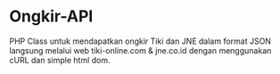# Ongkir-API
PHP Class untuk mendapatkan ongkir Tiki dan JNE dalam format JSON langsung melalui web tiki-online.com &amp; jne.co.id dengan menggunakan cURL dan simple html dom.
